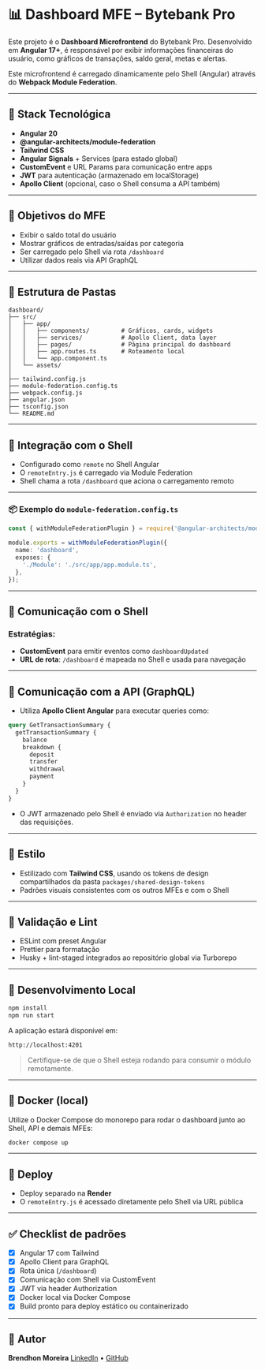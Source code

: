 # 📊 Dashboard MFE – Bytebank Pro

Este projeto é o **Dashboard Microfrontend** do Bytebank Pro. Desenvolvido em **Angular 17+**, é responsável por exibir informações financeiras do usuário, como gráficos de transações, saldo geral, metas e alertas.

Este microfrontend é carregado dinamicamente pelo Shell (Angular) através do **Webpack Module Federation**.

---

## 🚀 Stack Tecnológica

* **Angular 20**
* **@angular-architects/module-federation**
* **Tailwind CSS**
* **Angular Signals** + Services (para estado global)
* **CustomEvent** e URL Params para comunicação entre apps
* **JWT** para autenticação (armazenado em localStorage)
* **Apollo Client** (opcional, caso o Shell consuma a API também)

---

## 🧩 Objetivos do MFE

* Exibir o saldo total do usuário
* Mostrar gráficos de entradas/saídas por categoria
* Ser carregado pelo Shell via rota `/dashboard`
* Utilizar dados reais via API GraphQL

---

## 📁 Estrutura de Pastas

```
dashboard/
├── src/
│   ├── app/
│   │   ├── components/         # Gráficos, cards, widgets
│   │   ├── services/           # Apollo Client, data layer
│   │   ├── pages/              # Página principal do dashboard
│   │   ├── app.routes.ts       # Roteamento local
│   │   └── app.component.ts
│   └── assets/
│
├── tailwind.config.js
├── module-federation.config.ts
├── webpack.config.js
├── angular.json
├── tsconfig.json
└── README.md
```

---

## 🔗 Integração com o Shell

* Configurado como `remote` no Shell Angular
* O `remoteEntry.js` é carregado via Module Federation
* Shell chama a rota `/dashboard` que aciona o carregamento remoto

---

### 📦 Exemplo do `module-federation.config.ts`

```ts
const { withModuleFederationPlugin } = require('@angular-architects/module-federation/webpack');

module.exports = withModuleFederationPlugin({
  name: 'dashboard',
  exposes: {
    './Module': './src/app/app.module.ts',
  },
});
```

---

## 🔌 Comunicação com o Shell

### Estratégias:

* **CustomEvent** para emitir eventos como `dashboardUpdated`
* **URL de rota**: `/dashboard` é mapeada no Shell e usada para navegação

---

## 📡 Comunicação com a API (GraphQL)

* Utiliza **Apollo Client Angular** para executar queries como:

```graphql
query GetTransactionSummary {
  getTransactionSummary {
    balance
    breakdown {
      deposit
      transfer
      withdrawal
      payment
    }
  }
}
```

* O JWT armazenado pelo Shell é enviado via `Authorization` no header das requisições.

---

## 🎨 Estilo

* Estilizado com **Tailwind CSS**, usando os tokens de design compartilhados da pasta `packages/shared-design-tokens`
* Padrões visuais consistentes com os outros MFEs e com o Shell

---

## 🧪 Validação e Lint

* ESLint com preset Angular
* Prettier para formatação
* Husky + lint-staged integrados ao repositório global via Turborepo

---

## 🐳 Desenvolvimento Local

```bash
npm install
npm run start
```

A aplicação estará disponível em:

```bash
http://localhost:4201
```

> Certifique-se de que o Shell esteja rodando para consumir o módulo remotamente.

---

## 🐳 Docker (local)

Utilize o Docker Compose do monorepo para rodar o dashboard junto ao Shell, API e demais MFEs:

```bash
docker compose up
```

---

## 🚀 Deploy

* Deploy separado na **Render**
* O `remoteEntry.js` é acessado diretamente pelo Shell via URL pública

---

## ✅ Checklist de padrões

* [x] Angular 17 com Tailwind
* [x] Apollo Client para GraphQL
* [x] Rota única (`/dashboard`)
* [x] Comunicação com Shell via CustomEvent
* [x] JWT via header Authorization
* [x] Docker local via Docker Compose
* [x] Build pronto para deploy estático ou containerizado

---

## 👥 Autor

**Brendhon Moreira**
[LinkedIn](https://www.linkedin.com/in/brendhon-moreira) • [GitHub](https://github.com/Brendhon)
